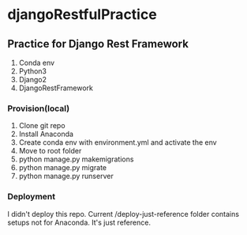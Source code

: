 # djangoRestfulPractice

## Practice for Django Rest Framework

1. Conda env  
2. Python3  
3. Django2  
4. DjangoRestFramework

### Provision(local)

1. Clone git repo
2. Install Anaconda
3. Create conda env with environment.yml and activate the env
4. Move to root folder
5. python manage.py makemigrations
6. python manage.py migrate
7. python manage.py runserver

### Deployment

I didn't deploy this repo.
Current /deploy-just-reference folder contains setups not for Anaconda.
It's just reference. 